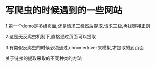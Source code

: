 # 写爬虫的时候遇到的一些网站
1.第一个demo是多级页面,还是请求二级然后提取,请求三级,再找链接正则

2.这是无反爬虫机制下,直接通过页面可以提取

3.有类似反爬虫的时候必须通过,chromedriver来模拟,才提取的到页面


关于链接的提取采取的不同种类的方法
